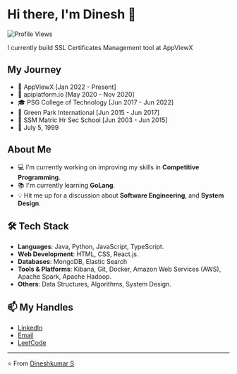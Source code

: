 # Hi there, I'm Dinesh 👋

![Profile Views](https://komarev.com/ghpvc/?username=dinx6&color=blue)

I currently build SSL Certificates Management tool at AppViewX

## My Journey

- 💼 AppViewX [Jan 2022 - Present]
- 💼 apiplatform.io [May 2020 - Nov 2020]
- 🎓 PSG College of Technology [Jun 2017 - Jun 2022]
- 🎒 Green Park International [Jun 2015 - Jun 2017]
- 🎒 SSM Matric Hr Sec School [Jun 2003 - Jun 2015]
- 🎂 July 5, 1999

## About Me

- 💻 I’m currently working on improving my skills in **Competitive Programming**.
- 📚 I'm currently learning **GoLang**.
- 💡 Hit me up for a discussion about **Software Engineering**, and **System Design**.

## 🛠️ Tech Stack

- **Languages**: Java, Python, JavaScript, TypeScript.
- **Web Development**: HTML, CSS, React.js.
- **Databases**: MongoDB, Elastic Search
- **Tools & Platforms**: Kibana, Git, Docker, Amazon Web Services (AWS), Apache Spark, Apache Hadoop.
- **Others**: Data Structures, Algorithms, System Design.

<!--
## 📈 GitHub Stats

![Dinesh's GitHub Stats](https://github-readme-stats.vercel.app/api?username=dinx6&show_icons=true&theme=radical)
-->

## 📫 My Handles

- [LinkedIn](https://www.linkedin.com/in/dinesh579/)
- [Email](mailto:dineshsubramanian579@gmail.com)
- [LeetCode](https://leetcode.com/u/dinx6/)

<!--
![GitHub Streak](https://github-readme-streak-stats.herokuapp.com/?user=yourusername&theme=radical)
-->

---

⭐️ From [Dineshkumar S](https://github.com/dinx6)

